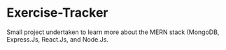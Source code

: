 # Exercise-Tracker
Small project undertaken to learn more about the MERN stack (MongoDB, Express.Js, React.Js, and Node.Js.
